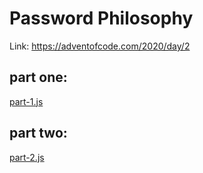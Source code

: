 # Password Philosophy

Link: https://adventofcode.com/2020/day/2

## part one:
[part-1.js](part-1.js)

## part two:
[part-2.js](part-2.js)
